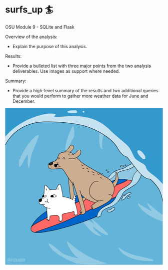 # surfs_up :surfer:
OSU Module 9 - SQLite and Flask



Overview of the analysis: 
- Explain the purpose of this analysis.


Results:
- Provide a bulleted list with three major points from the two analysis deliverables. Use images as support where needed.


Summary:
- Provide a high-level summary of the results and two additional queries that you would perform to gather more weather data for June and December.

<!-- ![](surfing_dogs.gif) -->

<img src="surfing_dogs.gif" width="700" height="500">
